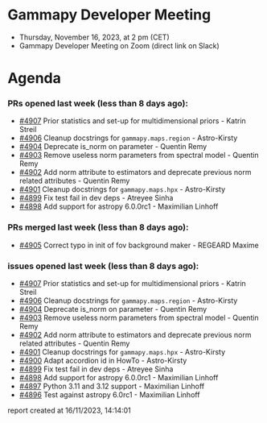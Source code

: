 # Gammapy Developer Meeting 
 * Thursday, November 16, 2023, at 2 pm (CET) 
 * Gammapy Developer Meeting on Zoom (direct link on Slack) 
# Agenda

### PRs opened last week (less than 8 days ago): 
* [#4907](https://github.com/gammapy/gammapy/pull/4907) Prior statistics and set-up for multidimensional priors - Katrin Streil
* [#4906](https://github.com/gammapy/gammapy/pull/4906) Cleanup docstrings for `gammapy.maps.region` - Astro-Kirsty
* [#4904](https://github.com/gammapy/gammapy/pull/4904) Deprecate is_norm on parameter - Quentin Remy
* [#4903](https://github.com/gammapy/gammapy/pull/4903) Remove useless norm parameters from spectral model - Quentin Remy
* [#4902](https://github.com/gammapy/gammapy/pull/4902) Add norm attribute to estimators and deprecate previous norm related attributes - Quentin Remy
* [#4901](https://github.com/gammapy/gammapy/pull/4901) Cleanup docstrings for `gammapy.maps.hpx` - Astro-Kirsty
* [#4899](https://github.com/gammapy/gammapy/pull/4899) Fix test fail in dev deps - Atreyee Sinha
* [#4898](https://github.com/gammapy/gammapy/pull/4898) Add support for astropy 6.0.0rc1 - Maximilian Linhoff

### PRs merged last week (less than 8 days ago): 
* [#4905](https://github.com/gammapy/gammapy/pull/4905) Correct typo in init of fov background maker - REGEARD Maxime

### issues opened last week (less than 8 days ago): 
* [#4907](https://github.com/gammapy/gammapy/pull/4907) Prior statistics and set-up for multidimensional priors - Katrin Streil
* [#4906](https://github.com/gammapy/gammapy/pull/4906) Cleanup docstrings for `gammapy.maps.region` - Astro-Kirsty
* [#4904](https://github.com/gammapy/gammapy/pull/4904) Deprecate is_norm on parameter - Quentin Remy
* [#4903](https://github.com/gammapy/gammapy/pull/4903) Remove useless norm parameters from spectral model - Quentin Remy
* [#4902](https://github.com/gammapy/gammapy/pull/4902) Add norm attribute to estimators and deprecate previous norm related attributes - Quentin Remy
* [#4901](https://github.com/gammapy/gammapy/pull/4901) Cleanup docstrings for `gammapy.maps.hpx` - Astro-Kirsty
* [#4900](https://github.com/gammapy/gammapy/issues/4900) Adapt accordion id in HowTo - Astro-Kirsty
* [#4899](https://github.com/gammapy/gammapy/pull/4899) Fix test fail in dev deps - Atreyee Sinha
* [#4898](https://github.com/gammapy/gammapy/pull/4898) Add support for astropy 6.0.0rc1 - Maximilian Linhoff
* [#4897](https://github.com/gammapy/gammapy/issues/4897) Python 3.11 and 3.12 support - Maximilian Linhoff
* [#4896](https://github.com/gammapy/gammapy/issues/4896) Test against astropy 6.0rc1 - Maximilian Linhoff

 report created at 16/11/2023, 14:14:01